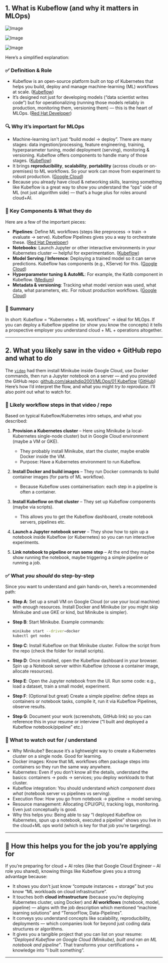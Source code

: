 ## 1. What is Kubeflow (and why it matters in MLOps)

![Image](https://www.kubeflow.org/docs/images/dashboard/homepage.png)

![Image](https://www.kubeflow.org/docs/started/images/ai-lifecycle-kubeflow.drawio.svg)

![Image](https://cdn.hashnode.com/res/hashnode/image/upload/v1657538785980/gBRk6dMYv.png)

Here’s a simplified explanation:

### ✅ Definition & Role

* Kubeflow is an open-source platform built on top of Kubernetes that helps you build, deploy and manage machine-learning (ML) workflows at scale. ([Kubeflow][1])
* It’s designed not just for developing models (“data scientist writes code”) but for operationalizing (running those models reliably in production, monitoring them, versioning them) — this is the heart of MLOps. ([Red Hat Developer][2])

### 🔍 Why it’s important for MLOps

* Machine-learning isn't just “build model → deploy”. There are many stages: data ingestion/processing, feature engineering, training, hyperparameter tuning, model deployment (serving), monitoring & versioning. Kubeflow offers components to handle many of those stages. ([Kubeflow][3])
* It brings **reproducibility**, **scalability**, **portability** (across clouds or on-premises) to ML workflows. So your work can move from experiment to robust production. ([Google Cloud][4])
* Because you already have cloud & networking skills, learning something like Kubeflow is a great way to show you understand the “ops” side of ML (not just algorithm side) — that’s a huge plus for roles around cloud+AI.

### 🧩 Key Components & What they do

Here are a few of the important pieces:

* **Pipelines**: Define ML workflows (steps like preprocess → train → evaluate → serve). Kubeflow Pipelines gives you a way to orchestrate these. ([Red Hat Developer][2])
* **Notebooks**: Launch Jupyter or other interactive environments in your Kubernetes cluster — helpful for experimentation. ([Kubeflow][1])
* **Model Serving / Inference**: Deploying a trained model so it can serve predictions. Kubeflow has components (e.g., KServe) for this. ([Google Cloud][4])
* **Hyperparameter tuning & AutoML**: For example, the Katib component in Kubeflow. ([Medium][5])
* **Metadata & versioning**: Tracking what model version was used, what data, what parameters, etc. For robust production workflows. ([Google Cloud][4])

### 🎯 Summary

In short: Kubeflow = “Kubernetes + ML workflows” → ideal for MLOps. If you can deploy a Kubeflow pipeline (or show you know the concepts) it tells a prospective employer you understand cloud + ML + operations altogether.

---

## 2. What you likely saw in the video + GitHub repo and what to *do*

The [`video`](https://youtu.be/bywO8tvetkM) had them install Minikube inside Google Cloud, use Docker commands, then run a Jupyter notebook on a server — and you provided the GitHub repo: [github.com/akashdip2001/MLOps/01 Kubeflow](https://github.com/akashdip2001/MLOps/tree/main/01%20Kubeflow) ([GitHub][6])
Here’s how I’d interpret the flow, and what you might *try to reproduce*. I’ll also point out what to watch for.

### 🔄 Likely workflow steps in that video / repo

Based on typical Kubeflow/Kubernetes intro setups, and what you described:

1. **Provision a Kubernetes cluster** – Here using Minikube (a local-Kubernetes single-node cluster) but in Google Cloud environment (maybe a VM or GKE).

   * They probably install Minikube, start the cluster, maybe enable Docker inside the VM.
   * Purpose: Have a Kubernetes environment to run Kubeflow.

2. **Install Docker and build images** – They run Docker commands to build container images (for parts of ML workflow).

   * Because Kubeflow uses containerisation: each step in a pipeline is often a container.

3. **Install Kubeflow on that cluster** – They set up Kubeflow components (maybe via scripts).

   * This allows you to get the Kubeflow dashboard, create notebook servers, pipelines etc.

4. **Launch a Jupyter notebook server** – They show how to spin up a notebook inside Kubeflow (or Kubernetes) so you can run interactive experiments.

5. **Link notebook to pipeline or run some step** – At the end they maybe show running the notebook, maybe triggering a simple pipeline or running a job.

### ✅ What *you should* do step-by-step

Since you want to understand and gain hands-on, here’s a recommended path:

* **Step A**: Set up a small VM on Google Cloud (or use your local machine) with enough resources. Install Docker and Minikube (or you might skip Minikube and use GKE or kind, but Minikube is simpler).
* **Step B**: Start Minikube. Example commands:

  ```bash
  minikube start --driver=docker
  kubectl get nodes
  ```
* **Step C**: Install Kubeflow on that Minikube cluster. Follow the script from the repo (check the folder for install scripts).
* **Step D**: Once installed, open the Kubeflow dashboard in your browser. Spin up a Notebook server within Kubeflow (choose a container image, allocate resources).
* **Step E**: Open the Jupyter notebook from the UI. Run some code: e.g., load a dataset, train a small model, experiment.
* **Step F**: (Optional but great) Create a simple pipeline: define steps as containers or notebook tasks, compile it, run it via Kubeflow Pipelines, observe results.
* **Step G**: Document your work (screenshots, GitHub link) so you can reference this in your resume or interview (“I built and deployed a Kubeflow notebook/pipeline” etc.)

### 📝 What to watch out for / understand

* Why Minikube? Because it’s a lightweight way to create a Kubernetes cluster on a single node. Good for learning.
* Docker images: Know that ML workflows often package steps into containers so they run the same way anywhere.
* Kubernetes: Even if you don’t know all the details, understand the basics: containers → pods → services; you deploy workloads to that cluster.
* Kubeflow integration: You should understand *which component does what* (notebook server vs pipelines vs serving).
* Execution flow: How you go from notebook → pipeline → model serving.
* Resource management: Allocating CPU/GPU, tracking logs, monitoring. Even just conceptually is good.
* Why this helps you: Being able to say “I deployed Kubeflow on Kubernetes, spun up a notebook, executed a pipeline” shows you live in the cloud+ML ops world (which is key for that job you’re targeting).

---

## 🧮 How this helps you for the job you’re applying for

If you’re preparing for cloud + AI roles (like that Google Cloud Engineer – AI role you shared), knowing things like Kubeflow gives you a strong advantage because:

* It shows you don’t just know “compute instances + storage” but you know “ML workloads on cloud infrastructure”.
* It touches both **cloud infrastructure** (because you’re deploying Kubernetes cluster, using Docker) and **AI workflows** (notebook, model, pipeline) — aligns with the job description which mentioned “machine learning solutions” and “TensorFlow, Data-Pipelines”.
* It conveys you understand concepts like scalability, reproducibility, deployments — which companies look for beyond just coding data structures or algorithms.
* It gives you a tangible project that you can list on your resume: *“Deployed Kubeflow on Google Cloud (Minikube), built and ran an ML notebook and pipeline”*. That transforms your certifications + knowledge into “I built something”.

---

[1]: https://www.kubeflow.org/?utm_source=chatgpt.com "Kubeflow"
[2]: https://developers.redhat.com/articles/2024/01/25/implement-mlops-kubeflow-pipelines?utm_source=chatgpt.com "Implement MLOps with Kubeflow Pipelines"
[3]: https://www.kubeflow.org/docs/started/architecture/?utm_source=chatgpt.com "Architecture"
[4]: https://cloud.google.com/discover/what-is-kubeflow?utm_source=chatgpt.com "What is Kubeflow and how can it be used?"
[5]: https://medium.com/%40sumit.kaul.87/introduction-to-kubeflow-mlops-3fbff0eb1ae6?utm_source=chatgpt.com "Introduction to Kubeflow: MLOps"

[6]: https://github.com/akashdip2001/MLOps/tree/main/01%20Kubeflow "MLOps/01 Kubeflow at main · akashdip2001/MLOps · GitHub"
